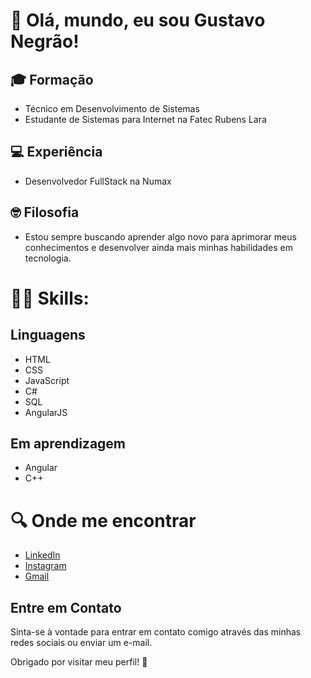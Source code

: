 # 👋 Olá, mundo, eu sou Gustavo Negrão!

## 🎓 Formação
- Técnico em Desenvolvimento de Sistemas
- Estudante de Sistemas para Internet na Fatec Rubens Lara

## 💻 Experiência
- Desenvolvedor FullStack na Numax

## 🤓 Filosofia
- Estou sempre buscando aprender algo novo para aprimorar meus conhecimentos e desenvolver ainda mais minhas habilidades em tecnologia.

# 👩‍💻 Skills:
## Linguagens
- HTML
- CSS
- JavaScript
- C#
- SQL
- AngularJS

## Em aprendizagem
- Angular
- C++

# 🔍 Onde me encontrar
- [LinkedIn](https://www.linkedin.com/in/gustavo-negrão)
- [Instagram](https://www.instagram.com/gug4_negrao/profilecard/?igsh=MXUwbnNmajgwc2cxdg==)
- [Gmail](mailto:guieguganegrao@gmail.com)

## Entre em Contato
Sinta-se à vontade para entrar em contato comigo através das minhas redes sociais ou enviar um e-mail.

Obrigado por visitar meu perfil! 🚀
